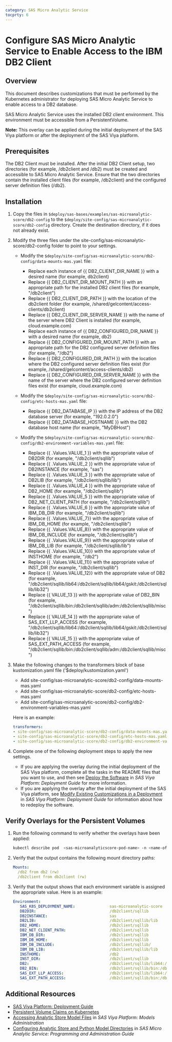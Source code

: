 ```yaml
---
category: SAS Micro Analytic Service
tocprty: 6
---
```


# Configure SAS Micro Analytic Service to Enable Access to the IBM DB2 Client

## Overview

This document describes customizations that must be performed by the Kubernetes administrator for deploying SAS Micro Analytic Service to enable access to a DB2 database.

SAS Micro Analytic Service uses the installed DB2 client environment. This environment must be accessible from a PersistentVolume.

**Note:** This overlay can be applied during the initial deployment of the SAS Viya platform or after the deployment of the SAS Viya platform.

## Prerequisites

The DB2 Client must be installed. After the initial DB2 Client setup, two directories (for example, /db2client and /db2) must be created and accessible to SAS Micro Analytic Service.
Ensure that the two directories contain the installed client files (for example, /db2client) and the configured server definition files (/db2).

## Installation

1. Copy the files in `$deploy/sas-bases/examples/sas-microanalytic-score/db2-config` to the `$deploy/site-config/sas-microanalytic-score/db2-config` directory. Create the destination directory, if it does not already exist.

2. Modify the three files under the site-config/sas-microanalytic-score/db2-config folder to point to your settings.

   * Modify the `$deploy/site-config/sas-microanalytic-score/db2-config/data-mounts-mas.yaml` file:
     * Replace each instance of {{ DB2_CLIENT_DIR_NAME }} with a desired name (for example, db2client)
     * Replace {{ DB2_CLIENT_DIR_MOUNT_PATH }} with an appropriate path for the installed DB2 client files (for example, "/db2client")
     * Replace {{ DB2_CLIENT_DIR_PATH }} with the location of the db2client folder (for example, /shared/gelcontent/access-clients/db2client)
     * Replace {{ DB2_CLIENT_DIR_SERVER_NAME }} with the name of the server where DB2 Client is installed (for example, cloud.example.com)
     * Replace each instance of {{ DB2_CONFIGURED_DIR_NAME }} with a desired name (for example, db2)
     * Replace {{ DB2_CONFIGURED_DIR_MOUNT_PATH }} with an appropriate path for the DB2 configured server definition files (for example, "/db2")
     * Replace {{ DB2_CONFIGURED_DIR_PATH }} with the location where the DB2 configured server definition files exist (for example, /shared/gelcontent/access-clients/db2)
     * Replace {{ DB2_CONFIGURED_DIR_SERVER_NAME }} with the name of the server where the DB2 configured server definition files exist (for example, cloud.example.com)

   * Modify the `$deploy/site-config/sas-microanalytic-score/db2-config/etc-hosts-mas.yaml` file:
     * Replace {{ DB2_DATABASE_IP }} with the IP address of the DB2 database server (for example, "192.0.2.0")
     * Replace {{ DB2_DATABASE_HOSTNAME }} with the DB2 database host name (for example, "MyDBHost")

   * Modify the `$deploy/site-config/sas-microanalytic-score/db2-config/db2-environment-variables-mas.yaml` file:
     * Replace {{ .Values.VALUE_1 }} with the appropriate value of DB2DIR (for example, "/db2client/sqllib")
     * Replace {{ .Values.VALUE_2 }} with the appropriate value of DB2INSTANCE (for example, "sas")
     * Replace {{ .Values.VALUE_3 }} with the appropriate value of DB2LIB (for example, "/db2client/sqllib/lib")
     * Replace {{ .Values.VALUE_4 }} with the appropriate value of DB2_HOME (for example, "/db2client/sqllib")
     * Replace {{ .Values.VALUE_5 }} with the appropriate value of DB2_NET_CLIENT_PATH (for example, "/db2client/sqllib")
     * Replace {{ .Values.VALUE_6 }} with the appropriate value of IBM_DB_DIR (for example, "/db2client/sqllib")
     * Replace {{ .Values.VALUE_7}} with the appropriate value of IBM_DB_HOME (for example, "/db2client/sqllib")
     * Replace {{ .Values.VALUE_8}} with the appropriate value of IBM_DB_INCLUDE (for example, "/db2client/sqllib")
     * Replace {{ .Values.VALUE_9}} with the appropriate value of IBM_DB_LIB (for example, "/db2client/sqllib/lib")
     * Replace {{ .Values.VALUE_10}} with the appropriate value of INSTHOME (for example, "/db2")
     * Replace {{ .Values.VALUE_11}} with the appropriate value of INST_DIR (for example, "/db2client/sqllib")
     * Replace {{ .Values.VALUE_12}} with the appropriate value of DB2 (for example, "/db2client/sqllib/lib64:/db2client/sqllib/lib64/gskit:/db2client/sqllib/lib32")
     * Replace {{ VALUE_13 }} with the appropriate value of DB2_BIN (for example, "/db2client/sqllib/bin:/db2client/sqllib/adm:/db2client/sqllib/misc")
     * Replace {{ VALUE_14 }} with the appropriate value of SAS_EXT_LLP_ACCESS (for example, "/db2client/sqllib/lib64:/db2client/sqllib/lib64/gskit:/db2client/sqllib/lib32")
     * Replace {{ VALUE_15 }} with the appropriate value of SAS_EXT_PATH_ACCESS (for example, "/db2client/sqllib/bin:/db2client/sqllib/adm:/db2client/sqllib/misc")


3. Make the following changes to the transformers block of base kustomization.yaml file ('$deploy/kustomization.yaml')

   * Add site-config/sas-microanalytic-score/db2-config/data-mounts-mas.yaml
   * Add site-config/sas-microanalytic-score/db2-config/etc-hosts-mas.yaml
   * Add site-config/sas-microanalytic-score/db2-config/db2-environment-variables-mas.yaml

   Here is an example:

   ```yaml
   transformers:
   - site-config/sas-microanalytic-score/db2-config/data-mounts-mas.yaml # patch to setup mount for mas
   - site-config/sas-microanalytic-score/db2-config/etc-hosts-mas.yaml # Host aliases
   - site-config/sas-microanalytic-score/db2-config/db2-environment-variables-mas.yaml  # patch to inject environment variables for DB2
   ```

4. Complete one of the following deployment steps to apply the new settings.
   
   * If you are applying the overlay during the initial deployment of the SAS Viya platform, complete all the tasks in the README files that you want to use, and then see [Deploy the Software](http://documentation.sas.com/?cdcId=itopscdc&cdcVersion=default&docsetId=dplyml0phy0dkr&docsetTarget=p127f6y30iimr6n17x2xe9vlt54q.htm) in _SAS Viya Platform: Deployment Guide_ for more information.
   * If you are applying the overlay after the initial deployment of the SAS Viya platform, see [Modify Existing Customizations in a Deployment](http://documentation.sas.com/?cdcId=itopscdc&cdcVersion=default&docsetId=dplyml0phy0dkr&docsetTarget=n1f2q6pp0gjheqn1jl204vptrubs.htm) in _SAS Viya Platform: Deployment Guide_ for information about how to redeploy the software.

## Verify Overlays for the Persistent Volumes

1. Run the following command to verify whether the overlays have been applied:

   ```sh
   kubectl describe pod  <sas-microanalyticscore-pod-name> -n <name-of-namespace>
   ```

2. Verify that the output contains the following mount directory paths:

   ```yaml
   Mounts:
     /db2 from db2 (rw)
     /db2client from db2client (rw)
   ```

3. Verify that the output shows that each environment variable is assigned the appropriate value. Here is an example:
   ```yaml
   Environment:
      SAS_K8S_DEPLOYMENT_NAME:               sas-microanalytic-score
      DB2DIR:                                /db2client/sqllib
      DB2INSTANCE:                           sas
      DB2LIB:                                /db2client/sqllib/lib
      DB2_HOME:                              /db2client/sqllib
      DB2_NET_CLIENT_PATH:                   /db2client/sqllib
      IBM_DB_DIR:                            /db2client/sqllib
      IBM_DB_HOME:                           /db2client/sqllib
      IBM_DB_INCLUDE:                        /db2client/sqllib/
      IBM_DB_LIB:                            /db2client/sqllib/lib
      INSTHOME:                              /db2
      INST_DIR:                              /db2client/sqllib
      DB2:                                   /db2client/sqllib/lib64:/db2client/sqllib/lib64/gskit:/db2client/sqllib/lib32
      DB2_BIN:                               /db2client/sqllib/bin:/db2client/sqllib/adm:/db2client/sqllib/misc
      SAS_EXT_LLP_ACCESS:                    /db2client/sqllib/lib64:/db2client/sqllib/lib64/gskit:/db2client/sqllib/lib32
      SAS_EXT_PATH_ACCESS:                   /db2client/sqllib/bin:/db2client/sqllib/adm:/db2client/sqllib/misc
   ```
## Additional Resources

* [SAS Viya Platform: Deployment Guide](http://documentation.sas.com/?cdcId=itopscdc&cdcVersion=default&docsetId=dplyml0phy0dkr&docsetTarget=titlepage.htm)
* [Persistent Volume Claims on Kubernetes](https://kubernetes.io/docs/concepts/storage/persistent-volumes/#persistentvolumeclaims)
* [Accessing Analytic Store Model Files](http://documentation.sas.com/?cdcId=sasadmincdc&cdcVersion=default&docsetId=calmodels&docsetTarget=n10916nn7yro46n119nev9sb912c.htm) in _SAS Viya Platform: Models Administration_
* [Configuring Analytic Store and Python Model Directories](http://documentation.sas.com/?cdcId=mascdc&cdcVersion=default&docsetId=masag&docsetTarget=n0er040gsczf7bn1mndiw7znffad.htm) in _SAS Micro Analytic Service: Programming and Administration Guide_
